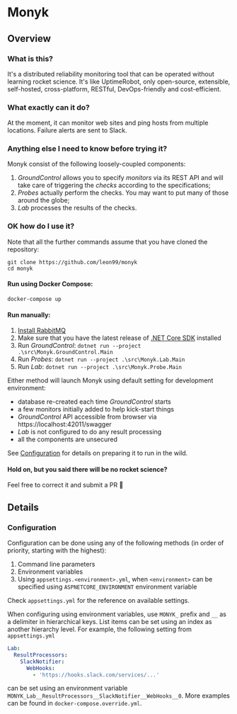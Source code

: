 # Monyk

## Overview

### What is this?

It's a distributed reliability monitoring tool that can be operated without learning rocket science.
It's like UptimeRobot, only open-source, extensible, self-hosted, cross-platform, RESTful, DevOps-friendly and cost-efficient.

### What exactly can it do?

At the moment, it can monitor web sites and ping hosts from multiple locations.
Failure alerts are sent to Slack.

### Anything else I need to know before trying it?

Monyk consist of the following loosely-coupled components:

1. *GroundControl* allows you to specify *monitors* via its REST API and will take care of triggering the *checks* according to the specifications;
2. *Probes* actually perform the checks. You may want to put many of those around the globe;
3. *Lab* processes the results of the checks.

### OK how do I use it?

Note that all the further commands assume that you have cloned the repository:

```Shell
git clone https://github.com/leon99/monyk
cd monyk
```

#### Run using Docker Compose:
`docker-compose up`

#### Run manually:

1. [Install RabbitMQ](https://www.rabbitmq.com/download.html)
2. Make sure that you have the latest release of [.NET Core SDK](https://dotnet.microsoft.com/download) installed
3. Run *GroundControl*: `dotnet run --project .\src\Monyk.GroundControl.Main`
4. Run *Probes*: `dotnet run --project .\src\Monyk.Lab.Main`
5. Run *Lab*: `dotnet run --project .\src\Monyk.Probe.Main`

Either method will launch Monyk using default setting for development environment:

- database re-created each time *GroundControl* starts
- a few monitors initially added to help kick-start things
- *GroundControl* API accessible from browser via https://localhost:42011/swagger
- *Lab* is not configured to do any result processing
- all the components are unsecured

See [Configuration](#configuration) for details on preparing it to run in the wild.
#### Hold on, but you said there will be no rocket science?

Feel free to correct it and submit a PR 🖖

## Details

### Configuration

Configuration can be done using any of the following methods (in order of priority, starting with the highest):

1. Command line parameters
2. Environment variables
3. Using `appsettings.<environment>.yml`, when `<environment>` can be specified using `ASPNETCORE_ENVIRONMENT` environment variable

Check `appsettings.yml` for the reference on available settings.

When configuring using environment variables, use `MONYK_` prefix and `__` as a delimiter in hierarchical keys. List items can be set using an index as another hierarchy level. For example, the following setting from `appsettings.yml`
```yaml
Lab:
  ResultProcessors:
    SlackNotifier:
      WebHooks:
        - 'https://hooks.slack.com/services/...'
```
can be set using an environment variable `MONYK_Lab__ResultProcessors__SlackNotifier__WebHooks__0`.
More examples can be found in `docker-compose.override.yml`.